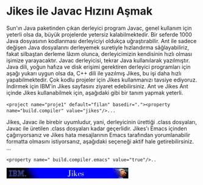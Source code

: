 # Jikes ile Javac Hızını Aşmak

Sun'ın Java paketinden çıkan derleyici program Javac, genel kullanım
için yeterli olsa da, büyük projelerde yetersiz kalabilmektedir. Bir
seferde 1000 Java dosyasının kodlanması derleyiciyi oldukça
uğraştırabilir. Ant ile sadece değişen Java dosyalarını derleyemek
suretiyle hızlandırma sâğlayabiliriz, fakat silbaştan derleme lâzım
olunca, derleyicimizin kendisinin hızlı olması işimize yarayacaktır.
Javac derleyicisi, tekrar Java kullanılarak yazılmıştır. Java dili,
yoğun hafıza ve disk erişimi gerektiren derleyici programları için
aşağı yukarı uygun olsa da, C++ dili ile yazılmış Jikes, bu işi daha
hızlı yapabilmektedir. Çok kodlu projeler için Jikes kullanmanızı
tavsiye ediyoruz.  İndirmek için IBM'in Jikes sayfasını ziyaret
edebilirsiniz.  Ant ve Jikes Ant içinde Jikes kullanabilmek için,
aşağıdaki gibi bir tanım yapmak yeterli.

```
<project name="proje1" default="filan" basedir="."><property
name="build.compiler" value="jikes"/>...
```

Jikes, Javac ile birebir uyumludur, yani, derleyicinin ürettiği .class
dosyaları, Javac ile üretilen .class dosyaları kadar geçerlidir.
Jikes'ı Emacs içinden çağırıyorsanız ve Jikes hata mesajlarının Emacs
tarafından yorumlanabilir formatta olmasını istiyorsanız, aşağıdaki
seçeneği aktif hale getirebilirsiniz.  ...

```
<property name=" build.compiler.emacs" value="true"/>..
```


![](jikes.jpg)
